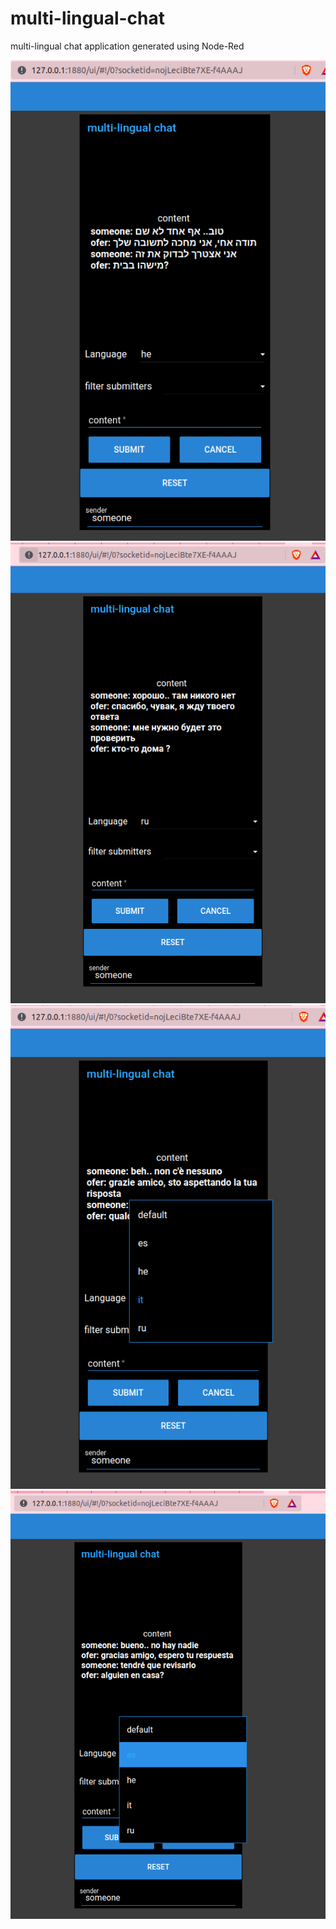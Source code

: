 # multi-lingual-chat
multi-lingual chat application generated using Node-Red


![chat-heb](https://raw.githubusercontent.com/ofer-shaham/multi-lingual-chat/main/images/he.png)
![chat-heb](https://raw.githubusercontent.com/ofer-shaham/multi-lingual-chat/main/images/ru.png)
![chat-heb](https://raw.githubusercontent.com/ofer-shaham/multi-lingual-chat/main/images/it.png)
![chat-heb](https://raw.githubusercontent.com/ofer-shaham/multi-lingual-chat/main/images/es.png)
